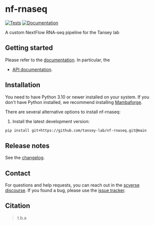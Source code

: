 # nf-rnaseq

[![Tests][badge-tests]][link-tests]
[![Documentation][badge-docs]][link-docs]

[badge-tests]: https://img.shields.io/github/actions/workflow/status/jessicaw9910/nf-rnaseq/test.yaml?branch=main
[link-tests]: https://github.com/tansey-lab/nf-rnaseq/actions/workflows/test.yml
[badge-docs]: https://img.shields.io/readthedocs/nf-rnaseq

A custom NextFlow RNA-seq pipeline for the Tansey lab

## Getting started

Please refer to the [documentation][link-docs]. In particular, the

-   [API documentation][link-api].

## Installation

You need to have Python 3.10 or newer installed on your system. If you don't have
Python installed, we recommend installing [Mambaforge](https://github.com/conda-forge/miniforge#mambaforge).

There are several alternative options to install nf-rnaseq:

<!--
1) Install the latest release of `nf-rnaseq` from [PyPI][link-pypi]:

```bash
pip install nf-rnaseq
```
-->

1. Install the latest development version:

```bash
pip install git+https://github.com/tansey-lab/nf-rnaseq.git@main
```

## Release notes

See the [changelog][changelog].

## Contact

For questions and help requests, you can reach out in the [scverse discourse][scverse-discourse].
If you found a bug, please use the [issue tracker][issue-tracker].

## Citation

> t.b.a

[scverse-discourse]: https://discourse.scverse.org/
[issue-tracker]: https://github.com/jessicaw9910/nf-rnaseq/issues
[changelog]: https://nf-rnaseq.readthedocs.io/latest/changelog.html
[link-docs]: https://nf-rnaseq.readthedocs.io
[link-api]: https://nf-rnaseq.readthedocs.io/latest/api.html
[link-pypi]: https://pypi.org/project/nf-rnaseq

